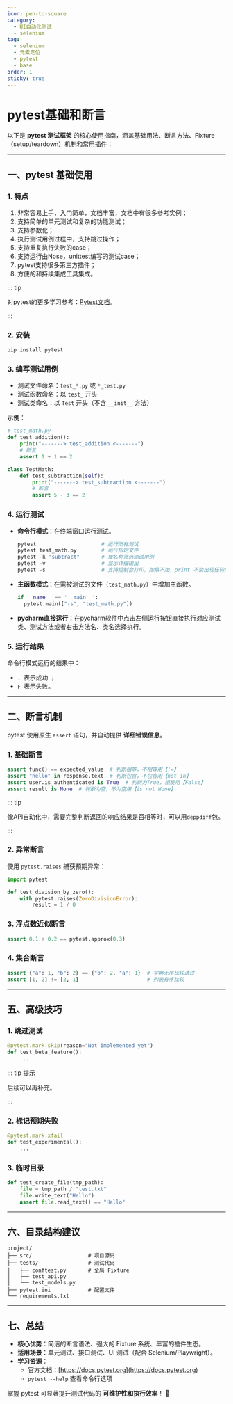 ```yaml
---
icon: pen-to-square
category:
  - UI自动化测试
  - selenium
tag:
  - selenium
  - 元素定位
  - pytest
  - base
order: 1
sticky: true
---
```


# pytest基础和断言

以下是 **pytest 测试框架** 的核心使用指南，涵盖基础用法、断言方法、Fixture（setup/teardown）机制和常用插件：

---

## **一、pytest 基础使用**

### 1. 特点

1. 非常容易上手，入门简单，文档丰富，文档中有很多参考实例；
2. 支持简单的单元测试和复杂的功能测试；
3. 支持参数化；
4. 执行测试用例过程中，支持跳过操作；
5. 支持重复执行失败的case；
6. 支持运行由Nose，unittest编写的测试case；
7. pytest支持很多第三方插件；
8. 方便的和持续集成工具集成。

::: tip

对pytest的更多学习参考：[Pytest文档](https://learning-pytest.readthedocs.io/zh/latest/index.html)。

:::

### **2. 安装**
```bash
pip install pytest
```

### **3. 编写测试用例**
- 测试文件命名：`test_*.py` 或 `*_test.py`
- 测试函数命名：以 `test_` 开头
- 测试类命名：以 `Test` 开头（不含 `__init__` 方法）

**示例**：

```python
# test_math.py
def test_addition():
    print("-------> test_addition <-------")
    # 断言
    assert 1 + 1 == 2

class TestMath:
    def test_subtraction(self):
        print("-------> test_subtraction <-------")
        # 断言
        assert 5 - 3 == 2
```

### **4. 运行测试**

- **命令行模式**：在终端窗口运行测试。

  ```python
  pytest                     # 运行所有测试
  pytest test_math.py        # 运行指定文件
  pytest -k "subtract"       # 按名称筛选测试用例
  pytest -v                  # 显示详细输出
  pytest -s                  # 支持控制台打印，如果不加，print 不会出现任何内容
  ```

- **主函数模式**：在需被测试的文件（`test_math.py`）中增加主函数。
  
  ```python
  if __name__ == '__main__':
    pytest.main(["-s", "test_math.py"])
  ```
  
- **pycharm直接运行**：在pycharm软件中点击左侧运行按钮直接执行对应测试类、测试方法或者右击方法名、类名选择执行。

### 5. 运行结果

命令行模式运行的结果中：

- `. `表示成功 ；
- `F `表示失败。

---

## **二、断言机制**
pytest 使用原生 `assert` 语句，并自动提供 **详细错误信息**。

### **1. 基础断言**
```python
assert func() == expected_value  # 判断相等，不相等用【!=】
assert "hello" in response.text  # 判断包含，不包含用【not in】
assert user.is_authenticated is True  # 判断为True，相反用【False】
assert result is None  # 判断为空，不为空用【is not None】
```

::: tip

像API自动化中，需要完整判断返回的响应结果是否相等时，可以用`deppdiff`包。

:::

### **2. 异常断言**

使用 `pytest.raises` 捕获预期异常：
```python
import pytest

def test_division_by_zero():
    with pytest.raises(ZeroDivisionError):
        result = 1 / 0
```

### **3. 浮点数近似断言**
```python
assert 0.1 + 0.2 == pytest.approx(0.3)
```

### **4. 集合断言**
```python
assert {"a": 1, "b": 2} == {"b": 2, "a": 1}  # 字典无序比较通过
assert [1, 2] != [2, 1]                      # 列表有序比较
```

---

## **五、高级技巧**
### **1. 跳过测试**
```python
@pytest.mark.skip(reason="Not implemented yet")
def test_beta_feature():
    ...
```

::: tip 提示

后续可以再补充。

:::

### **2. 标记预期失败**

```python
@pytest.mark.xfail
def test_experimental():
    ...
```

### **3. 临时目录**
```python
def test_create_file(tmp_path):
    file = tmp_path / "test.txt"
    file.write_text("Hello")
    assert file.read_text() == "Hello"
```

---

## **六、目录结构建议**
```
project/
├── src/                  # 项目源码
├── tests/                # 测试代码
│   ├── conftest.py       # 全局 Fixture
│   ├── test_api.py
│   └── test_models.py
├── pytest.ini            # 配置文件
└── requirements.txt
```

---

## **七、总结**
- **核心优势**：简洁的断言语法、强大的 Fixture 系统、丰富的插件生态。
- **适用场景**：单元测试、接口测试、UI 测试（配合 Selenium/Playwright）。
- **学习资源**：  
  - 官方文档：[https://docs.pytest.org](https://docs.pytest.org)  
  - `pytest --help` 查看命令行选项

掌握 pytest 可显著提升测试代码的 **可维护性和执行效率**！ 🚀